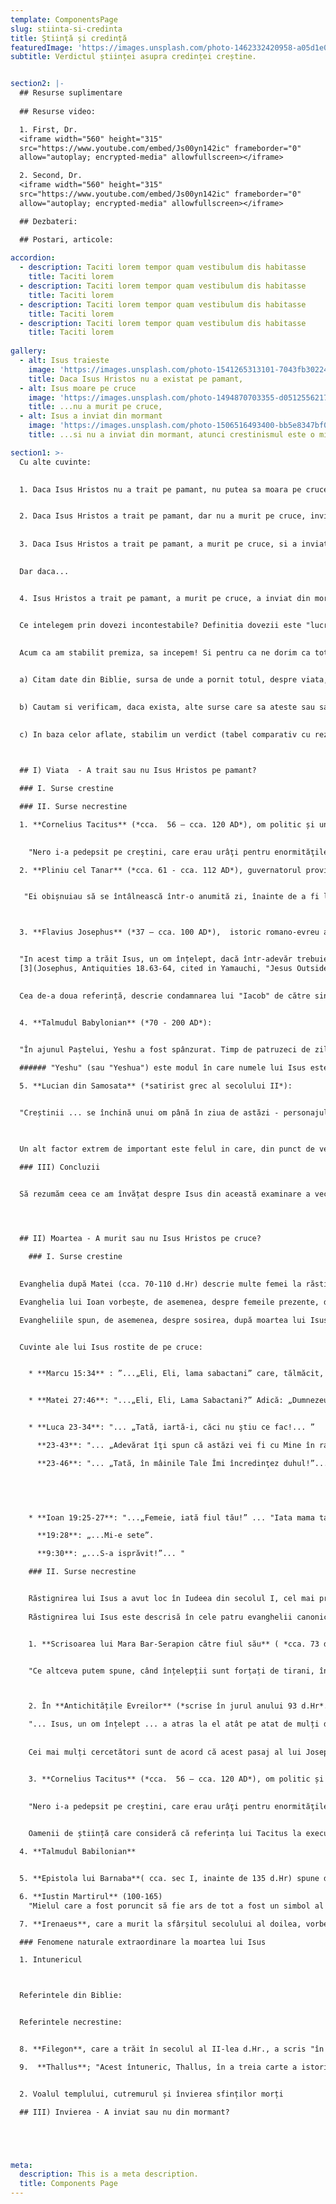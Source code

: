 ```yaml
---
template: ComponentsPage
slug: stiinta-si-credinta
title: Știință și credință
featuredImage: 'https://images.unsplash.com/photo-1462332420958-a05d1e002413?ixlib=rb-1.2.1&ixid=eyJhcHBfaWQiOjEyMDd9&auto=format&fit=crop&w=1940&q=80'
subtitle: Verdictul științei asupra credinței creștine.


section2: |-
  ## Resurse suplimentare
  
  ## Resurse video:

  1. First, Dr.
  <iframe width="560" height="315"
  src="https://www.youtube.com/embed/Js00yn142ic" frameborder="0"
  allow="autoplay; encrypted-media" allowfullscreen></iframe>

  2. Second, Dr. 
  <iframe width="560" height="315"
  src="https://www.youtube.com/embed/Js00yn142ic" frameborder="0"
  allow="autoplay; encrypted-media" allowfullscreen></iframe>

  ## Dezbateri:

  ## Postari, articole:
  
accordion:
  - description: Taciti lorem tempor quam vestibulum dis habitasse
    title: Taciti lorem
  - description: Taciti lorem tempor quam vestibulum dis habitasse
    title: Taciti lorem
  - description: Taciti lorem tempor quam vestibulum dis habitasse
    title: Taciti lorem
  - description: Taciti lorem tempor quam vestibulum dis habitasse
    title: Taciti lorem
    
gallery:
  - alt: Isus traieste
    image: 'https://images.unsplash.com/photo-1541265313101-7043fb302244?ixlib=rb-1.2.1&ixid=eyJhcHBfaWQiOjEyMDd9&auto=format&fit=crop&w=1350&q=80'
    title: Daca Isus Hristos nu a existat pe pamant,
  - alt: Isus moare pe cruce
    image: 'https://images.unsplash.com/photo-1494870703355-d05125562171?ixlib=rb-1.2.1&ixid=eyJhcHBfaWQiOjEyMDd9&auto=format&fit=crop&w=1350&q=80'
    title: ...nu a murit pe cruce,
  - alt: Isus a inviat din mormant
    image: 'https://images.unsplash.com/photo-1506516493400-bb5e8347bf0e?ixlib=rb-1.2.1&ixid=eyJhcHBfaWQiOjEyMDd9&auto=format&fit=crop&w=1355&q=80'
    title: ...si nu a inviat din mormant, atunci crestinismul este o minciuna.

section1: >-
  Cu alte cuvinte:
  

  1. Daca Isus Hristos nu a trait pe pamant, nu putea sa moara pe cruce si nici sa invieze din mormant.


  2. Daca Isus Hristos a trait pe pamant, dar nu a murit pe cruce, invierea nu este posibila.
  
  
  3. Daca Isus Hristos a trait pe pamant, a murit pe cruce, si a inviat din mormant dar nu se poate verifica acest lucru, asta e doar o credinta oarba.
  

  Dar daca...


  4. Isus Hristos a trait pe pamant, a murit pe cruce, a inviat din mormant si exista dovezi incontestabile care atesta toate cele trei evenimente ca fiind adevarate, asta inseamna ca Dumnezeu exista si Biblia spune adevarul. 


  Ce intelegem prin dovezi incontestabile? Definitia dovezii este "lucru care demonstreaza ceva, proba"(citare). Ca sa fie o proba incontestabila trebuie sa se incadreze in ramura stiintei. Definitia stiintei este "cunoastere obtinuta in urma cercetarii, observarii si probarii." [1](https://www.dictionary.com/browse/science). Daca dovada exista, o putem observa, vedea. Observand-o, o putem cerceta. In urma cercetarii, ii putem proba autenticitatea. Asadar, vom lua in calcul, daca ele exista, doar acele probe sau dovezi care pot fi incadrate in criteriile mai sus mentionate. Suntem de acord pana aici? Bun. 
  
  
  Acum ca am stabilit premiza, sa incepem! Si pentru ca ne dorim ca totul sa fie cat mai organizat, vom structura fiecare subcapitol astfel:


  a) Citam date din Biblie, sursa de unde a pornit totul, despre viata, moartea si invierea lui Isus Hristos.

  
  b) Cautam si verificam, daca exista, alte surse care sa ateste sau sa conteste cele scrise in Biblie.
  
  
  c) In baza celor aflate, stabilim un verdict (tabel comparativ cu rezultate) .



  ## I) Viata  - A trait sau nu Isus Hristos pe pamant?

  ### I. Surse crestine

  ### II. Surse necrestine

  1. **Cornelius Tacitus** (*cca.  56 – cca. 120 AD*), om politic și unul din cei mai importanți istorici romani, considerat părintele istoriografiei latine:
  

    "Nero i-a pedepsit pe creştini, care erau urâţi pentru enormităţile lor, prin torturile cele mai violente. Christus (Cristos), fondatorul acestui nume, a fost condamnat la moarte de către Pilat din Pont, procurator al Iudeii în timpul domniei împăratului Tiberiu. Dar această superstiţie vătămătoare, înăbuşită pentru o vreme, a izbucnit din nou, nu numai în Iudeea, unde şi-a avut originea, ci şi în Roma." [1](https://books.google.ro/books?id=bnHQBgAAQBAJ&pg=PT486&lpg=PT486&dq=Pliny,+Letters,+transl.+by+William+Melmoth,+rev.+by+W.M.L.+Hutchinson+(Cambridge:+Harvard+Univ.+Press,+1935),+vol.+II,+X:96,+cited+in+Habermas,+The+Historical+Jesus,+199&source=bl&ots=YpeqChJkJH&sig=ACfU3U2EXBXfwAEjmWu4diVacVPfZmusew&hl=en&sa=X&ved=2ahUKEwjr6uXR9Z3hAhVIyKQKHVCnCrwQ6AEwAnoECAkQAQ#v=onepage&q=Pliny%2C%20Letters%2C%20transl.%20by%20William%20Melmoth%2C%20rev.%20by%20W.M.L.%20Hutchinson%20(Cambridge%3A%20Harvard%20Univ.%20Press%2C%201935)%2C%20vol.%20II%2C%20X%3A96%2C%20cited%20in%20Habermas%2C%20The%20Historical%20Jesus%2C%20199&f=false) ( Anale 15.44)

  2. **Pliniu cel Tanar** (*cca. 61 - cca. 112 AD*), guvernatorul provincial al Pontului și Bitiniei, conversand  cu Imparatul Traian printr-o scrisoare:


   "Ei obișnuiau să se întâlnească într-o anumită zi, înainte de a fi lumină, si cântau în versete un imn lui Hristos, ca unui zeu, și se legau cu un jurământ solemn ... ca niciodată să nu comită fraudă, furt sau adulter, să nu-și falsifice niciodată cuvântul și nici să nu-și piardă încrederea atunci când ar trebui să fie chemați să-l elibereze..." [2](https://books.google.ro/books?id=bnHQBgAAQBAJ&pg=PT486&lpg=PT486&dq=Pliny,+Letters,+transl.+by+William+Melmoth,+rev.+by+W.M.L.+Hutchinson+(Cambridge:+Harvard+Univ.+Press,+1935),+vol.+II,+X:96,+cited+in+Habermas,+The+Historical+Jesus,+199&source=bl&ots=YpeqChJkJH&sig=ACfU3U2EXBXfwAEjmWu4diVacVPfZmusew&hl=en&sa=X&ved=2ahUKEwjr6uXR9Z3hAhVIyKQKHVCnCrwQ6AEwAnoECAkQAQ#v=onepage&q=Pliny%2C%20Letters%2C%20transl.%20by%20William%20Melmoth%2C%20rev.%20by%20W.M.L.%20Hutchinson%20(Cambridge%3A%20Harvard%20Univ.%20Press%2C%201935)%2C%20vol.%20II%2C%20X%3A96%2C%20cited%20in%20Habermas%2C%20The%20Historical%20Jesus%2C%20199&f=false)



  3. **Flavius Josephus** (*37 – cca. 100 AD*),  istoric romano-evreu al secolului I:


  "In acest timp a trăit Isus, un om înțelept, dacă într-adevăr trebuie să-l numim om. Căci el ... a făcut fapte surprinzătoare ... El a fost Hristos. Când Pilat ... l-a condamnat să fie răstignit, iar cei care l-au urmat. . . vin acum să-l iubească si nu au renunțat la afecțiunea lor pentru el. A treia zi a apărut ... s-a reintors la viață ... Și tribul creștinilor ... nu a dispărut."
  [3](Josephus, Antiquities 18.63-64, cited in Yamauchi, "Jesus Outside the New Testament", 212.) (Testimonium Flavianum)

  
  Cea de-a doua referință, descrie condamnarea lui "Iacob" de către sinedriul evreu. Acest Iacob, spune Josephus, a fost "fratele lui Isus așa-numitul Hristos"[4].


  4. **Talmudul Babylonian** (*70 - 200 AD*):


  "În ajunul Paștelui, Yeshu a fost spânzurat. Timp de patruzeci de zile înainte ca execuția să aibă loc, un purtător de cuvânt ... a strigat "El merge să fie ucis cu pietre pentru că a practicat vrăjitoria și l-a îndemnat pe Israel să apostazeze". *
  
  ###### "Yeshu" (sau "Yeshua") este modul în care numele lui Isus este pronunțat în ebraică. Termenul "spânzurat" este folosit ca ca sinonim pentru "răstignit". De exemplu, Galateni 3:13 declară că Hristos a fost "spânzurat", iar Luca 23:39 aplică acest termen infractorilor care au fost răstigniți cu Isus.

  5. **Lucian din Samosata** (*satirist grec al secolului II*):


  "Creștinii ... se închină unui om până în ziua de astăzi - personajului distins care și-a prezentat ritualurile lor romane și a fost răstignit în acest sens ... [A fost impresionat de legiuitorul lor inițial că sunt toți frați, de la momentul în care sunt convertiți și neagă zeii Greciei și se închină  înțeleptului răstignit și trăiesc după legile sale."


 
  Un alt factor extrem de important este felul in care, din punct de vedere istoric si actual, ne referim la anul in care   suntem. Te-ai gândit vreodată de ce numărăm anii așa, de ce spunem ca suntem in anul 2019? Înainte de Hristos se numărau înapoi, acum spunem 2019 ani după nașterea lui Hristos. Aproape intreg globul numara anii asa. Recunoscând cu toții acest moment unic in istoria noastra este o buna dovada că Isus Hristos s-a nascut si a trait pe pamant.Deasemenea, adaugă harta cu locația unde s-au născut, unde a murit.

  ### III) Concluzii


  Să rezumăm ceea ce am învățat despre Isus din această examinare a vechilor surse necreștine. În primul rând, Josephus și Lucian indică faptul că Isus a fost considerat înțelept. În al doilea rând, Plinius, Talmudul și Lucian sugerează că era un învățător puternic și respectat. În al treilea rând, atât Josephus, cât și Talmudul indică faptul că a făcut fapte miraculoase. În al patrulea rând, Tacitus, Josephus, Talmud și Lucian menționează tot că El a fost răstignit. Tacitus și Iosif spun că acest lucru a avut loc sub Pilat Pontius. Și Talmudul declară că sa întâmplat în ajunul Paștelui. În al cincilea rând, există posibile referințe la credința creștină în înviere a lui Isus, atât în Tacitus, cât și în Iosifus. În al șaselea rând, Josephus înregistrează că urmașii lui Isus credeau că El este Hristosul, sau Mesia. Și, în cele din urmă, atât Pliny cât și Lucian indică faptul că creștinii s-au închinat lui Isus ca Dumnezeu!

  


  ## II) Moartea - A murit sau nu Isus Hristos pe cruce?

    ### I. Surse crestine

    
  Evanghelia după Matei (cca. 70-110 d.Hr) descrie multe femei la răstignire, dintre care unele sunt numite în Evanghelii. În afară de aceste femei, cele trei Evanghelii Sinoptice vorbesc despre prezența altora; "preoții cei mai de seamă, cu cărturarii și bătrânii"; [109] doi hoți răstigniți, unul pe dreapta lui Isus și unul pe stânga, Evanghelia lui Luca (cca.  80–110 d.Hr) prezintă ca hoț pocăit și hoț impetuos, "soldații", "sutașul și cei care erau cu el, păzind privirile asupra lui Isus"; [113] trecătorii; ] "spectatori", "mulțimile care se adunaseră pentru acest spectacol" [116] și "cunoscuții lui" [117].

  Evanghelia lui Ioan vorbește, de asemenea, despre femeile prezente, dar menționează doar soldații [118] și "ucenicul pe care la iubit Isus" [119].

  Evangheliile spun, de asemenea, despre sosirea, după moartea lui Isus, a lui Iosif din Arimatea [120] și a lui Nicodim.


  Cuvinte ale lui Isus rostite de pe cruce:


    * **Marcu 15:34** : ”...„Eli, Eli, lama sabactani” care, tălmăcit, înseamnă „Dumnezeul Meu, Dumnezeul Meu, pentru ce M-ai părăsit?”


    * **Matei 27:46**: "...„Eli, Eli, Lama Sabactani?” Adică: „Dumnezeul Meu, Dumnezeul Meu, pentru ce M-ai părăsit?”


    * **Luca 23-34**: "... „Tată, iartă-i, căci nu ştiu ce fac!... ”

      **23-43**: "... „Adevărat îţi spun că astăzi vei fi cu Mine în rai”...”

      **23-46**: "... „Tată, în mâinile Tale Îmi încredinţez duhul!”...”
      
      



    * **Ioan 19:25-27**: "...„Femeie, iată fiul tău!” ... "Iata mama ta!” "    

      **19:28**: „...Mi-e sete”. 

      **9:30**: „...S-a isprăvit!”... "

    ### II. Surse necrestine


    Răstignirea lui Isus a avut loc în Iudeea din secolul I, cel mai probabil între 30 și 33 d.Hr. Nu există niciun consens cu privire la data exactă a răstignirii lui Isus, deși în general este acceptat de cărturarii biblici că a fost vineri pe sau aproape de Paște (Nisan 15), în timpul guvernării lui Pontius Pilat (care a condus 26-36 dHr ). [3](https://en.wikipedia.org/wiki/Mara_bar_Serapion_on_Jesus)
    
    Răstignirea lui Isus este descrisă în cele patru evanghelii canonice, la care se face referire în epistolele Noului Testament, atestat de alte surse străvechi și este stabilită ca eveniment istoric confirmat de surse necreștine.


    1. **Scrisoarea lui Mara Bar-Serapion către fiul său** ( *cca. 73 d.Hr*). Aceasta  nu include tematici creștine, iar autorul este considerat a fi nici evreu, nici creștin și totusi face referire la executarea "împăratului înțelept" al evreilor. [1][2]


    "Ce altceva putem spune, când înțelepții sunt forțați de tirani, înțelepciunea lor este capturată de insulte și mințile lor sunt asuprite și fără apărare? Ce avantaj au câștigat atenienii de la uciderea lui Socrates? Foametea și ciuma au venit asupra lor ca o pedeapsă pentru crima lor. Ce avantaj au câștigat bărbații din Samos din arderea lui Pitagora? Într-o clipă, pământul lor era acoperit de nisip. Ce avantaj au câștigat evreii din executarea împăratului lor înțelept? Abia după aceea, împărăția lor a fost desființată. Dumnezeu a răzbunat pe toți acești trei înțelepți: atenienii au murit de foame; Samienii au fost copleșiți de mare, iar evreii, pustii și condamnați din împărăția lor, trăiau în dispersie completă. Dar Socrate nu este mort din cauza lui Platon; nici Pythagoras, din cauza statuii lui Juno; nici *regele înțelept, din cauza "noii legi" pe care a pus-o*." [3](https://en.wikipedia.org/wiki/Mara_bar_Serapion_on_Jesus)



    2. În **Antichitățile Evreilor** (*scrise în jurul anului 93 d.Hr*.), istoricul evreu Josephus a declarat (Isa 18.3) că Isus a fost răstignit de către Pilat, scriind:

    "... Isus, un om înțelept ... a atras la el atât pe atat de mulți dintre iudei, cât și pe mulți dintre neamuri ... Și când Pilat, la sugestia principalilor oameni dintre noi, la condamnat la cruce ..." [7](add_referrence)
    
    
    Cei mai mulți cercetători sunt de acord că acest pasaj al lui Josephus (numit Testimonium Flavianum) este o marturie autentica a execuției lui Isus de către Pilat [8](https://en.wikipedia.org/wiki/Crucifixion_of_Jesus#cite_note-Kostenberger104-6) 


    3. **Cornelius Tacitus** (*cca.  56 – cca. 120 AD*), om politic și unul din cei mai importanți istorici romani, considerat părintele istoriografiei latine:
  

    "Nero i-a pedepsit pe creştini, care erau urâţi pentru enormităţile lor, prin torturile cele mai violente. Christus (Cristos), fondatorul acestui nume, a fost condamnat la pedeapsa maxima de către Pilat din Pont, procurator al Iudeii în timpul domniei împăratului Tiberiu. [1](https://books.google.ro/books?id=bnHQBgAAQBAJ&pg=PT486&lpg=PT486&dq=Pliny,+Letters,+transl.+by+William+Melmoth,+rev.+by+W.M.L.+Hutchinson+(Cambridge:+Harvard+Univ.+Press,+1935),+vol.+II,+X:96,+cited+in+Habermas,+The+Historical+Jesus,+199&source=bl&ots=YpeqChJkJH&sig=ACfU3U2EXBXfwAEjmWu4diVacVPfZmusew&hl=en&sa=X&ved=2ahUKEwjr6uXR9Z3hAhVIyKQKHVCnCrwQ6AEwAnoECAkQAQ#v=onepage&q=Pliny%2C%20Letters%2C%20transl.%20by%20William%20Melmoth%2C%20rev.%20by%20W.M.L.%20Hutchinson%20(Cambridge%3A%20Harvard%20Univ.%20Press%2C%201935)%2C%20vol.%20II%2C%20X%3A96%2C%20cited%20in%20Habermas%2C%20The%20Historical%20Jesus%2C%20199&f=false) ( Anale 15.44)

    
    Oamenii de știință care consideră că referința lui Tacitus la executarea lui Isus de către Pilat este autentică și de valoare istorică ca o sursă romană independentă [10](https://en.wikipedia.org/wiki/Crucifixion_of_Jesus#Other_accounts_and_references)

  4. **Talmudul Babilonian**


  5. **Epistola lui Barnaba**( cca. sec I, inainte de 135 d.Hr) spune de crucea in forma de T.

  6. **Iustin Martirul** (100-165)
    "Mielul care a fost poruncit să fie ars de tot a fost un simbol al suferinței crucii pe care Hristos o va suporta. Sacrificat, este dat spre aredea de tot și îmbrăcat în formă de cruce, pentru că o bucata este transfixată direct de la părțile inferioare până la cap și una peste spate, la care sunt atașate picioarele mielului "

  7. **Irenaeus**, care a murit la sfârșitul secolului al doilea, vorbește despre cruce ca având "cinci extremități, două în lungime, două în lățime și una în mijloc, pe care [ultima] persoana se odihnește care este fixată de unghii.

  ### Fenomene naturale extraordinare la moartea lui Isus 

  1. Intunericul



  Referintele din Biblie:


  Referintele necrestine:


  8. **Filegon**, care a trăit în secolul al II-lea d.Hr., a scris "în ceea ce privește eclipsa din vremea lui Tiberius Cezar, în a cărui domnie Isus pare să fi fost răstignit și marile cutremure care au avut loc atunci".

  9.  **Thallus**; "Acest întuneric, Thallus, în a treia carte a istoriei sale, numește, așa cum mi se pare fără motiv, o eclipsă a soarelui. Căci evreii sărbătoresc Paștele în a 14-a zi în funcție de Lună și de pasiunea noastră Mântuitorul cade în ziua dinaintea paștelui, dar o eclipsă a soarelui are loc numai atunci când luna intră sub soare. "[157] Apelatorul creștin Tertulian credea că evenimentul a fost documentat în arhivele romane.


  2. Voalul templului, cutremurul și învierea sfinților morți

  ## III) Invierea - A inviat sau nu din mormant?





meta:
  description: This is a meta description.
  title: Components Page
---
```

